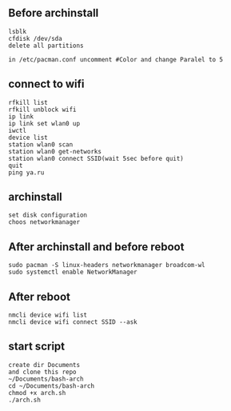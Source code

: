## Before archinstall

```
lsblk
cfdisk /dev/sda
delete all partitions

in /etc/pacman.conf uncomment #Color and change Paralel to 5
```

## connect to wifi

```
rfkill list
rfkill unblock wifi
ip link
ip link set wlan0 up
iwctl
device list
station wlan0 scan
station wlan0 get-networks
station wlan0 connect SSID(wait 5sec before quit)
quit
ping ya.ru
```

## archinstall

```
set disk configuration
choos networkmanager
```

## After archinstall and before reboot

<!-- sudo pacman -S linux-lts linux-lts-headers -->
```
sudo pacman -S linux-headers networkmanager broadcom-wl
sudo systemctl enable NetworkManager
```

## After reboot

```
nmcli device wifi list
nmcli device wifi connect SSID --ask
```

## start script
```
create dir Documents
and clone this repo
~/Documents/bash-arch
cd ~/Documents/bash-arch
chmod +x arch.sh
./arch.sh
```
